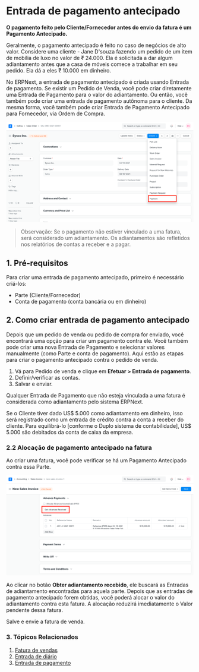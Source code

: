 # Entrada de pagamento antecipado


**O pagamento feito pelo Cliente/Fornecedor antes do envio da fatura é um Pagamento Antecipado.**


Geralmente, o pagamento antecipado é feito no caso de negócios de alto valor. Considere uma cliente - Jane D'souza fazendo um pedido de um item de mobília de luxo no valor de ₹ 24.000. Ela é solicitada a dar algum adiantamento antes que a casa de móveis comece a trabalhar em seu pedido. Ela dá a eles ₹ 10.000 em dinheiro.


No ERPNext, a entrada de pagamento antecipado é criada usando Entrada de pagamento. Se existir um Pedido de Venda, você pode criar diretamente uma Entrada de Pagamento para o valor do adiantamento. Ou então, você também pode criar uma entrada de pagamento autônoma para o cliente. Da mesma forma, você também pode criar Entrada de Pagamento Antecipado para Fornecedor, via Ordem de Compra.


![Entrada de pagamento do pedido de vendas](/files/payment-option-in-sales-order.png)



> 
> Observação: Se o pagamento não estiver vinculado a uma fatura, será considerado um adiantamento. Os adiantamentos são refletidos nos relatórios de contas a receber e a pagar.
> 
> 
> 


## 1. Pré-requisitos


Para criar uma entrada de pagamento antecipado, primeiro é necessário criá-los:


* Parte (Cliente/Fornecedor)
* Conta de pagamento (conta bancária ou em dinheiro)


## 2. Como criar entrada de pagamento antecipado


Depois que um pedido de venda ou pedido de compra for enviado, você encontrará uma opção para criar um pagamento contra ele. Você também pode criar uma nova Entrada de Pagamento e selecionar valores manualmente (como Parte e conta de pagamento). Aqui estão as etapas para criar o pagamento antecipado contra o pedido de venda.


1. Vá para Pedido de venda e clique em **Efetuar > Entrada de pagamento**.
2. Definir/verificar as contas.
3. Salvar e enviar.


Qualquer Entrada de Pagamento que não esteja vinculada a uma fatura é considerada como adiantamento pelo sistema ERPNext.


Se o Cliente tiver dado US$ 5.000 como adiantamento em dinheiro, isso será registrado como um
entrada de crédito contra a conta a receber do cliente. Para equilibrá-lo [conforme o Duplo
sistema de contabilidade], US$ 5.000 são debitados da conta de caixa da empresa.


### 2.2 Alocação de pagamento antecipado na fatura


Ao criar uma fatura, você pode verificar se há um Pagamento Antecipado contra essa Parte.


![Buscar pagamentos antecipados na fatura de vendas](/files/fetch-advance-payments-in-invoice.png)


Ao clicar no botão **Obter adiantamento recebido**, ele buscará as Entradas de adiantamento encontradas para aquela parte. Depois que as entradas de pagamento antecipado forem obtidas, você poderá alocar o valor do adiantamento contra esta fatura. A alocação reduzirá imediatamente o Valor pendente dessa fatura.


Salve e envie a fatura de venda.


### 3. Tópicos Relacionados


1. [Fatura de vendas](/docs/pt/accounts/sales-invoice)
2. [Entrada de diário](/docs/pt/accounts/journal-entry)
3. [Entrada de pagamento](/docs/pt/accounts/payment-entry)
